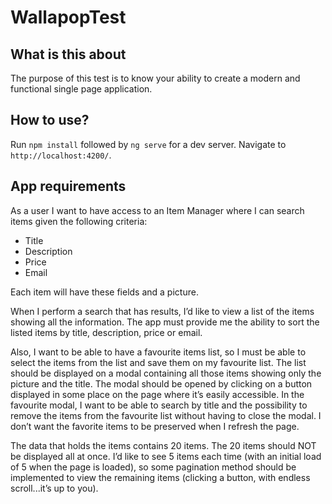 # WallapopTest

## What is this about

The purpose of this test is to know your ability to create a modern and functional single page application.

## How to use?

Run `npm install` followed by `ng serve` for a dev server. Navigate to `http://localhost:4200/`.

## App requirements

As a user I want to have access to an Item Manager where I can search items given the following criteria:

- Title
- Description
- Price
- Email

Each item will have these fields and a picture.

When I perform a search that has results, I’d like to view a list of the items showing all the information. The app must provide me the ability to sort the listed items by title, description, price or email.

Also, I want to be able to have a favourite items list, so I must be able to select the items from the list and save them on my favourite list. The list should be displayed on a modal containing all those items showing only the picture and the title. The modal should be opened by clicking on a button displayed in some place on the page where it’s easily accessible.
In the favourite modal, I want to be able to search by title and the possibility to remove the items from the favourite list without having to close the modal. I don’t want the favorite items to be preserved when I refresh the page.

The data that holds the items contains 20 items. The 20 items should NOT be displayed all at once. I’d like to see 5 items each time (with an initial load of 5 when the page is loaded), so some pagination method should be implemented to view the remaining items (clicking a button, with endless scroll...it’s up to you).
